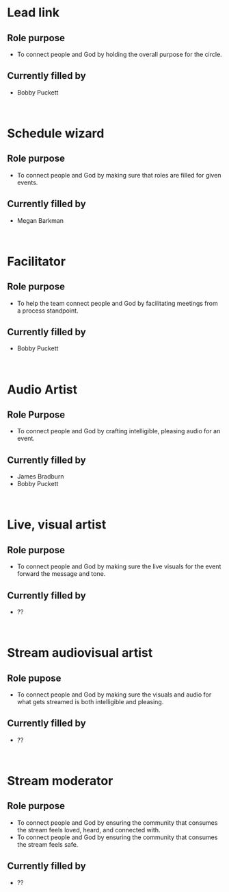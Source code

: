 # Lead link

## Role purpose

- To connect people and God by holding the overall purpose for the circle.

## Currently filled by

- Bobby Puckett

<br>

# Schedule wizard

## Role purpose

- To connect people and God by making sure that roles are filled for given events.

## Currently filled by

- Megan Barkman

<br>

# Facilitator

## Role purpose

- To help the team connect people and God by facilitating meetings from a process standpoint.

## Currently filled by

- Bobby Puckett

<br>

# Audio Artist

## Role Purpose

- To connect people and God by crafting intelligible, pleasing audio for an event.

## Currently filled by

- James Bradburn
- Bobby Puckett

<br>

# Live, visual artist

## Role purpose

- To connect people and God by making sure the live visuals for the event forward the message and tone.

## Currently filled by

- ??

<br>

# Stream audiovisual artist

## Role pupose

- To connect people and God by making sure the visuals and audio for what gets streamed is both intelligible and pleasing.

## Currently filled by

- ??

<br>

# Stream moderator

## Role purpose

- To connect people and God by ensuring the community that consumes the stream feels loved, heard, and connected with.
- To connect people and God by ensuring the community that consumes the stream feels safe.

## Currently filled by

- ??
